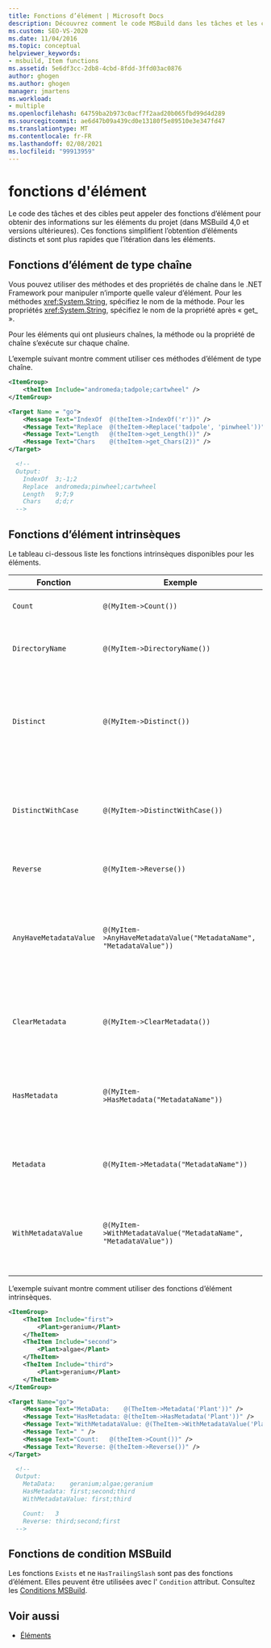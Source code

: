 ```yaml
---
title: Fonctions d’élément | Microsoft Docs
description: Découvrez comment le code MSBuild dans les tâches et les cibles peut appeler des fonctions d’élément pour obtenir des informations sur les éléments du projet.
ms.custom: SEO-VS-2020
ms.date: 11/04/2016
ms.topic: conceptual
helpviewer_keywords:
- msbuild, Item functions
ms.assetid: 5e6df3cc-2db8-4cbd-8fdd-3ffd03ac0876
author: ghogen
ms.author: ghogen
manager: jmartens
ms.workload:
- multiple
ms.openlocfilehash: 64759ba2b973c0acf7f2aad20b065fbd99d4d289
ms.sourcegitcommit: ae6d47b09a439cd0e13180f5e89510e3e347fd47
ms.translationtype: MT
ms.contentlocale: fr-FR
ms.lasthandoff: 02/08/2021
ms.locfileid: "99913959"
---
```

# <a name="item-functions"></a>fonctions d'élément

Le code des tâches et des cibles peut appeler des fonctions d’élément pour obtenir des informations sur les éléments du projet (dans MSBuild 4,0 et versions ultérieures). Ces fonctions simplifient l’obtention d’éléments distincts et sont plus rapides que l’itération dans les éléments.

## <a name="string-item-functions"></a>Fonctions d’élément de type chaîne

Vous pouvez utiliser des méthodes et des propriétés de chaîne dans le .NET Framework pour manipuler n’importe quelle valeur d’élément. Pour les méthodes <xref:System.String>, spécifiez le nom de la méthode. Pour les propriétés <xref:System.String>, spécifiez le nom de la propriété après « get_ ».

Pour les éléments qui ont plusieurs chaînes, la méthode ou la propriété de chaîne s’exécute sur chaque chaîne.

L’exemple suivant montre comment utiliser ces méthodes d’élément de type chaîne.

```xml
<ItemGroup>
    <theItem Include="andromeda;tadpole;cartwheel" />
</ItemGroup>

<Target Name = "go">
    <Message Text="IndexOf  @(theItem->IndexOf('r'))" />
    <Message Text="Replace  @(theItem->Replace('tadpole', 'pinwheel'))" />
    <Message Text="Length   @(theItem->get_Length())" />
    <Message Text="Chars    @(theItem->get_Chars(2))" />
</Target>

  <!--
  Output:
    IndexOf  3;-1;2
    Replace  andromeda;pinwheel;cartwheel
    Length   9;7;9
    Chars    d;d;r
  -->
```

## <a name="intrinsic-item-functions"></a>Fonctions d’élément intrinsèques

Le tableau ci-dessous liste les fonctions intrinsèques disponibles pour les éléments.

|Fonction| Exemple|Description|
|--------------|-------------|-----------------|
|`Count`|`@(MyItem->Count())`|Retourne le nombre d’éléments.|
|`DirectoryName`|`@(MyItem->DirectoryName())`|Retourne l’équivalent de `Path.DirectoryName` pour chaque élément.|
|`Distinct`|`@(MyItem->Distinct())`|Retourne les éléments qui ont des valeurs `Include` distinctes. Les métadonnées sont ignorées. La comparaison ne respecte pas la casse.|
|`DistinctWithCase`|`@(MyItem->DistinctWithCase())`|Retourne les éléments qui ont des valeurs `itemspec` distinctes. Les métadonnées sont ignorées. La comparaison respecte la casse.|
|`Reverse`|`@(MyItem->Reverse())`|Retourne les éléments en ordre inverse.|
|`AnyHaveMetadataValue`|`@(MyItem->AnyHaveMetadataValue("MetadataName", "MetadataValue"))`|Retourne un `boolean` pour indiquer si un élément a le nom et la valeur des métadonnées fournies. La comparaison ne respecte pas la casse.|
|`ClearMetadata`|`@(MyItem->ClearMetadata())`|Retourne les éléments avec leurs métadonnées effacées. Seul `itemspec` est conservé.|
|`HasMetadata`|`@(MyItem->HasMetadata("MetadataName"))`|Retourne les éléments qui ont le nom des métadonnées fourni. La comparaison ne respecte pas la casse.|
|`Metadata`|`@(MyItem->Metadata("MetadataName"))`|Retourne les valeurs des métadonnées qui ont le nom des métadonnées.|
|`WithMetadataValue`|`@(MyItem->WithMetadataValue("MetadataName", "MetadataValue"))`|Retourne les éléments qui ont le nom et la valeur des métadonnées fournis. La comparaison ne respecte pas la casse.|

L’exemple suivant montre comment utiliser des fonctions d’élément intrinsèques.

```xml
<ItemGroup>
    <TheItem Include="first">
        <Plant>geranium</Plant>
    </TheItem>
    <TheItem Include="second">
        <Plant>algae</Plant>
    </TheItem>
    <TheItem Include="third">
        <Plant>geranium</Plant>
    </TheItem>
</ItemGroup>

<Target Name="go">
    <Message Text="MetaData:    @(TheItem->Metadata('Plant'))" />
    <Message Text="HasMetadata: @(theItem->HasMetadata('Plant'))" />
    <Message Text="WithMetadataValue: @(TheItem->WithMetadataValue('Plant', 'geranium'))" />
    <Message Text=" " />
    <Message Text="Count:   @(theItem->Count())" />
    <Message Text="Reverse: @(theItem->Reverse())" />
</Target>

  <!--
  Output:
    MetaData:    geranium;algae;geranium
    HasMetadata: first;second;third
    WithMetadataValue: first;third

    Count:   3
    Reverse: third;second;first
  -->
```

## <a name="msbuild-condition-functions"></a>Fonctions de condition MSBuild

Les fonctions `Exists` et ne `HasTrailingSlash` sont pas des fonctions d’élément. Elles peuvent être utilisées avec l' `Condition` attribut. Consultez les [Conditions MSBuild](msbuild-conditions.md).

## <a name="see-also"></a>Voir aussi

- [Éléments](../msbuild/msbuild-items.md)
